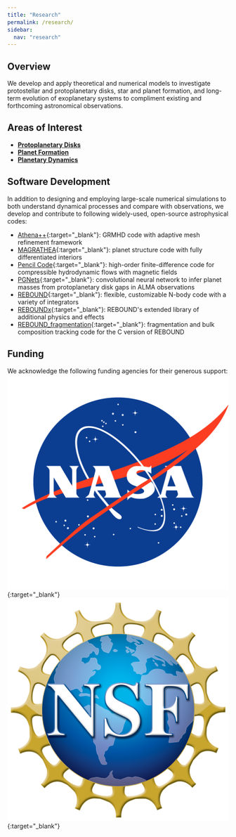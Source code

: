```yaml
---
title: "Research"
permalink: /research/
sidebar:
  nav: "research"
---
```

## Overview
We develop and apply theoretical and numerical models to investigate protostellar and protoplanetary disks, star and planet formation, and long-term evolution of exoplanetary systems to compliment existing and forthcoming astronomical observations.

## Areas of Interest
- [**Protoplanetary Disks**](/research/protoplanetary-disks/)
- [**Planet Formation**](/research/planet-formation/)
- [**Planetary Dynamics**](/research/planetary-dynamics/)

## Software Development
In addition to designing and employing large-scale numerical simulations to both understand dynamical processes and compare with observations, we develop and contribute to following widely-used, open-source astrophysical codes:
- [Athena++](https://www.athena-astro.app/){:target="_blank"}: GRMHD code with adaptive mesh refinement framework
- [MAGRATHEA](https://github.com/Huang-CL/Magrathea){:target="_blank"}: planet structure code with fully differentiated interiors
- [Pencil Code](http://pencil-code.nordita.org/){:target="_blank"}: high-order finite-difference code for compressible hydrodynamic flows with magnetic fields
- [PGNets](https://github.com/zhangsj96/PGNets){:target="_blank"}: convolutional neural network to infer planet masses from protoplanetary disk gaps in ALMA observations
- [REBOUND](https://rebound.readthedocs.io/){:target="_blank"}: flexible, customizable N-body code with a variety of integrators
- [REBOUNDx](https://reboundx.readthedocs.io/){:target="_blank"}: REBOUND's extended library of additional physics and effects
- [REBOUND_fragmentation](https://github.com/ANNACRNN/REBOUND_fragmentation){:target="_blank"}: fragmentation and bulk composition tracking code for the C version of REBOUND

## Funding
We acknowledge the following funding agencies for their generous support:
[![NASA](/assets/images/research/nasa.png)](https://www.nasa.gov/){:target="_blank"}
[![NSF](/assets/images/research/nsf.png)](https://www.nsf.gov/){:target="_blank"}
